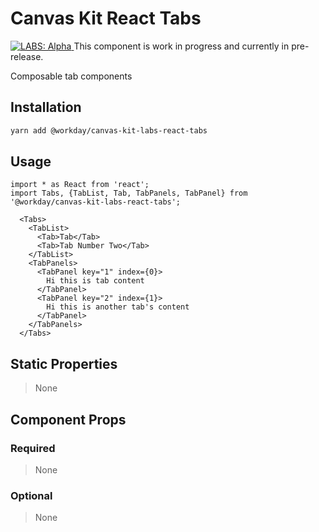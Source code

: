 # Canvas Kit React Tabs

<a href="https://github.com/Workday/canvas-kit/tree/master/modules/_labs/README.md">
  <img src="https://img.shields.io/badge/LABS-alpha-orange" alt="LABS: Alpha" />
</a>  This component is work in progress and currently in pre-release.

Composable tab components

## Installation

```sh
yarn add @workday/canvas-kit-labs-react-tabs
```

## Usage

```tsx
import * as React from 'react';
import Tabs, {TabList, Tab, TabPanels, TabPanel} from '@workday/canvas-kit-labs-react-tabs';

  <Tabs>
    <TabList>
      <Tab>Tab</Tab>
      <Tab>Tab Number Two</Tab>
    </TabList>
    <TabPanels>
      <TabPanel key="1" index={0}>
        Hi this is tab content
      </TabPanel>
      <TabPanel key="2" index={1}>
        Hi this is another tab's content
      </TabPanel>
    </TabPanels>
  </Tabs>
```

## Static Properties

> None

## Component Props

### Required

> None

### Optional

> None

